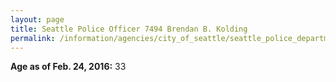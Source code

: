 ```yaml
---
layout: page
title: Seattle Police Officer 7494 Brendan B. Kolding
permalink: /information/agencies/city_of_seattle/seattle_police_department/copbook/7494/
---
```


**Age as of Feb. 24, 2016:** 33
